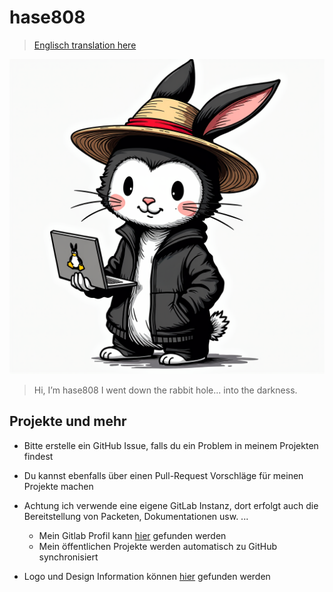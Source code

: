 # hase808

> [Englisch translation here](/README.md)

![Logo](assets/Logo.png)

> Hi, I’m hase808 I went down the rabbit hole... into the darkness.

## Projekte und mehr

- Bitte erstelle ein GitHub Issue, falls du ein Problem in meinem Projekten findest
- Du kannst ebenfalls über einen Pull-Request Vorschläge für meinen Projekte machen
- Achtung ich verwende eine eigene GitLab Instanz, dort erfolgt auch die Bereitstellung von Packeten, Dokumentationen usw. ...
    - Mein Gitlab Profil kann [hier](https://git.unhappy.computer/hase808) gefunden werden
    - Mein öffentlichen Projekte werden automatisch zu GitHub synchronisiert

- Logo und Design Information können [hier](Logo-and-Design.md) gefunden werden

